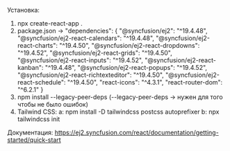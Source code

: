 Установка:
1. npx create-react-app .
2. package.json -> "dependencies": { 
    "@syncfusion/ej2": "^19.4.48",
    "@syncfusion/ej2-react-calendars": "^19.4.48",
    "@syncfusion/ej2-react-charts": "^19.4.50",
    "@syncfusion/ej2-react-dropdowns": "^19.4.52",
    "@syncfusion/ej2-react-grids": "^19.4.50",
    "@syncfusion/ej2-react-inputs": "^19.4.52",
    "@syncfusion/ej2-react-kanban": "^19.4.48",
    "@syncfusion/ej2-react-popups": "^19.4.52",
    "@syncfusion/ej2-react-richtexteditor": "^19.4.50",
    "@syncfusion/ej2-react-schedule": "^19.4.50",
    "react-icons": "^4.3.1",
    "react-router-dom": "^6.2.1"
} 
3. npm install --legacy-peer-deps (--legacy-peer-deps -> нужен для того чтобы не было ошибок)
4. Tailwind CSS:
    a: npm install -D tailwindcss postcss autoprefixer
    b: npx tailwindcss init

Документация:
https://ej2.syncfusion.com/react/documentation/getting-started/quick-start